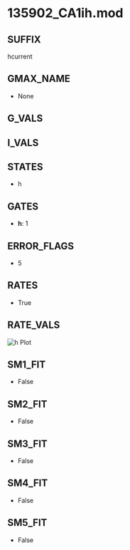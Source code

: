# 135902_CA1ih.mod

## SUFFIX

hcurrent

## GMAX_NAME

- None

## G_VALS


## I_VALS


## STATES

- h

## GATES

- **h**: 1

## ERROR_FLAGS

- 5

## RATES

- True

## RATE_VALS

![h Plot](/Users/pbozelos/Dropbox/icg-Chai-Panos/supermodels/output_markdown_files/IH/135902_CA1ih.mod/images/h.png)

## SM1_FIT

- False

## SM2_FIT

- False

## SM3_FIT

- False

## SM4_FIT

- False

## SM5_FIT

- False

